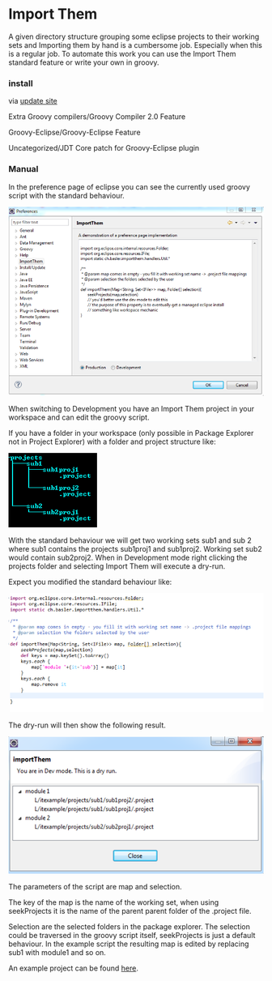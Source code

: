 Import Them
==========


A given directory structure grouping some eclipse projects to their working sets and Importing them by hand is a
cumbersome job. Especially when this is a regular job. To automate this work you can use the Import Them 
standard feature or write your own in groovy.


### install 

via [update site](http://baloise.github.io/importthem/updatesite/) 

Extra Groovy compilers/Groovy Compiler 2.0 Feature 

Groovy-Eclipse/Groovy-Eclipse Feature

Uncategorized/JDT Core patch for Groovy-Eclipse plugin

### Manual

In the preference page of eclipse you can see the currently used groovy script with the standard behaviour.

![Eclipse Preference Page](images/preferences.PNG)


When switching to Development you have an Import Them project in your workspace and can edit the groovy script.

If you have a folder in your workspace (only possible in Package Explorer not in Project Explorer) with
a folder and project structure like:

![Folder Structure](images/projectTree.PNG)

With the standard behaviour we will get two working sets sub1 and sub 2 where sub1 contains the projects sub1proj1 and sub1proj2.
Working set sub2 would contain sub2proj2. 
When in Development mode right clicking the projects folder and selecting Import Them will execute a dry-run.

Expect you modified the standard behaviour like:

![Mod Script](images/modScript.PNG)

The dry-run will then show the following result.

![Dry Run](images/dryRun.PNG)

The parameters of the script are map and selection.

The key of the map is the name of the working set, when using seekProjects it is the name of the parent parent folder
of the .project file.

Selection are the selected folders in the package explorer.
The selection could be traversed in the groovy script itself, seekProjects is just a default behaviour.
In the example script the resulting map is edited by replacing sub1 with module1 and so on.

An example project can be found [here](http://baloise.github.io/importthem/updatesite/itexample.zip "Example project").
